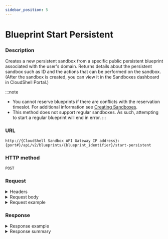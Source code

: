 ```yaml
---
sidebar_position: 5
---
```


# Blueprint Start Persistent

### Description

Creates a new persistent sandbox from a specific public persistent blueprint associated with the user's domain. Returns details about the persistent sandbox such as ID and the actions that can be performed on the sandbox. (After the sandbox is created, you can view it in the Sandboxes dashboard in CloudShell Portal.)

:::note
- You cannot reserve blueprints if there are conflicts with the reservation timeslot. For additional information see [Creating Sandboxes](https://help.quali.com/Online%20Help/0.0/Portal/Content/CSP/LAB-MNG/Sndbx-Crt.htm).
- This method does not support regular sandboxes. As such, attempting to start a regular blueprint will end in error.
:::

### URL

`http://{CloudShell Sandbox API Gateway IP address}:{port#}/api/v2/blueprints/{blueprint_identifier}/start-persistent`

### HTTP method

`POST`

### Request

<details>
<summary>Headers</summary>

Example header format for the `blueprint start` method:

`Authorization: Basic <authorization token returned from the login method>`

`Content-Type: application/json`

</details>

<details>
<summary>Request body</summary>

The scheduling and input parameters of the sandbox in JSON format. The elements of the `blueprint start` method include:

| Parameter | Description/Comments |
| --- | --- |
| `name` | The name of the sandbox. `(string)` <br/> If you do not specify a name, you will get the following error message: "Reservation name must be specified in request body". |
| `params` | Any published input parameters defined for the blueprint and its abstract resources. Input parameters that have no default must be included in the request. Abstract resource input parameters must be associated to global inputs (specify the global inputs in the request). `(Array)` <br/> If you do not specify the input parameters, you will get the following error message: "Blueprint has invalid inputs". |
| `permitted_users` | Users permitted to use the sandbox. Permitted users must have access to the logged-in domain. |

</details>

<details>
<summary>Request example</summary>

```javascript
{
  "name": "Persistent sandbox name",
  "params": [
  ],
  "permitted_users": [
     "steven",
     "julia"
  ]
}
```
</details>

### Response

<details>
<summary>Response example</summary>

The `blueprint start` method returns details about the new sandbox. The output includes details about the sandbox ID and the actions that can be performed on the sandbox:

```javascript
{
  "name": "Persistent sandbox name",
  "id": "8d653d03-9e12-47ce-9d30-19cae1a239c3",
  "blueprint_id": "b4852f4b-d2bd-4dbc-b03a-f943941a9053",
  "description": "Blueprint with preconfigured setup & teardown processes.Deploys Apps and resolves connections on Setup, and deletes App VMs on Teardown",
  "start_time": "2021-08-02T09:22:00Z",
  "end_time": null,
  "state": "BeforeSetup",
  "type": "Sandbox",
  "components": [
    {
      "id": "6644dc07-1cc1-4b28-9879-0c704f106c2b",
      "name": "cloudshell-latest",
      "type": "Application",
      "component_type": "Generic App Model",
      "app_lifecycle": "Undeployed",
      "_links": {
        "self": {
          "href": "/sandboxes/8d653d03-9e12-47ce-9d30-19cae1a239c3/components/6644dc07-1cc1-4b28-9879-0c704f106c2b",
          "method": "GET"
        }
      }
    },
    {
      "id": "92259d2a-3928-46ec-9da8-65eccc19b7f8",
      "name": "dbs-latest-cloudshell",
      "type": "Application",
      "component_type": "Generic App Model",
      "app_lifecycle": "Undeployed",
      "_links": {
        "self": {
          "href": "/sandboxes/8d653d03-9e12-47ce-9d30-19cae1a239c3/components/92259d2a-3928-46ec-9da8-65eccc19b7f8",
          "method": "GET"
        }
      }
    }
  ],
  "parameters": [],
  "setup_stage": "None",
  "permitted_users": [
    "admin",
    "julia",
    "steven"
  ],
  "_links": {
    "self": {
      "href": "/sandboxes/8d653d03-9e12-47ce-9d30-19cae1a239c3",
      "method": "GET"
    },
    "components": {
      "href": "/sandboxes/8d653d03-9e12-47ce-9d30-19cae1a239c3/components",
      "method": "GET"
    },
    "output": {
      "href": "/sandboxes/8d653d03-9e12-47ce-9d30-19cae1a239c3/output",
      "method": "GET"
    },
    "stop": {
      "href": "/sandboxes/8d653d03-9e12-47ce-9d30-19cae1a239c3/stop",
      "method": "POST"
    },
    "all": {
      "href": "/sandboxes",
      "method": "GET"
    },
    "blueprint": {
      "href": "/blueprints/b4852f4b-d2bd-4dbc-b03a-f943941a9053",
      "method": "GET"
    }
  }
}
```
</details>

<details>
<summary>Response summary</summary>

The response output properties of the `blueprint start` method are described in the following table.

| Property | Sub Property | Description/Comments |
| --- | --- | --- |
| `name` |   | The name of the sandbox. `(string)` |
| `id` |   | The ID of the sandbox. `(string)` |
| `state` |   | The current state of the sandbox. Possible values: Pending, BeforeSetup, Setup, Ready, Teardown, Error, Ended. `(string)` |
| `type` |   | The sandbox type ("Sandbox"). `(string)` |
| `components` |   | The resource model of the sandbox. `(array)` |
|   | `id` | Component's unique ID. `(string)` |
|   | `name` | The name of the component. `(string)` |
|   | `description` | A short description of the resource. |
|   | `type` | The component ("resource", "application", or "service"). `(string)` |
|   | `component_type` | The resource model. `(string)` |
|   | `attributes` | The attributes of the resource model. `(array)` |
|   | `type` | The attribute type. `(string)` |
|   | `name` | The attribute name. `(string)` |
|   | `value` | The attribute value. `(string)` |
|   | `connection_ interfaces` | The connection interfaces of the resource. `(array)` |
|   | `name` | The name of the connection interface. `(string)` |
|   | `url` | The URL of the connection interface of the resource. `(string)` |
|   | `app_lifecycle` | (Available for App components) The current state of the App ("undeployed"/"deployed"). `(string)` |
|   | `_links` | The actions that can be performed on the sandbox component (Get component details). |
| `_links` |   | The actions that can be performed on the sandbox in the user's domain: |
|   | `self` | Provides a link to get the details for the sandbox via a `GET` request. |
|   | `components` | Provides a link to get all components in the sandbox via a `GET` request. |
|   | `stop` | Provides a link to get stop the sandbox via a `POST` request. |
|   | `all` | Provides a link to get all available sandboxes according to the user's domain via a `GET` request. |
| `parameters` |   | Published inputs and additional info. |
| `permitted_users` |   | Users permitted to use the sandbox, including the owner. |

</details>